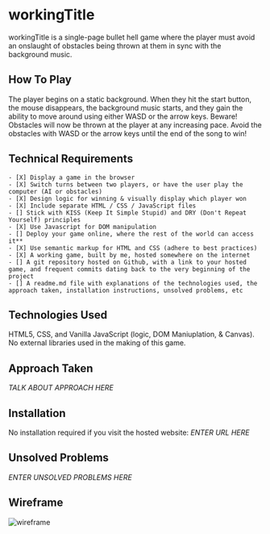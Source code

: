 # workingTitle
workingTitle is a single-page bullet hell game where the player must avoid an onslaught of obstacles being thrown at them in sync with the background music.

## How To Play
The player begins on a static background. When they hit the start button, the mouse disappears, the background music starts, and they gain the ability to move around using either WASD or the arrow keys. Beware! Obstacles will now be thrown at the player at any increasing pace. Avoid the obstacles with WASD or the arrow keys until the end of the song to win!

## Technical Requirements
```
- [X] Display a game in the browser
- [X] Switch turns between two players, or have the user play the computer (AI or obstacles)
- [X] Design logic for winning & visually display which player won
- [X] Include separate HTML / CSS / JavaScript files	
- [] Stick with KISS (Keep It Simple Stupid) and DRY (Don't Repeat Yourself) principles	
- [X] Use Javascript for DOM manipulation 	
- [] Deploy your game online, where the rest of the world can access it**	
- [X] Use semantic markup for HTML and CSS (adhere to best practices)	
- [X] A working game, built by me, hosted somewhere on the internet	
- [] A git repository hosted on Github, with a link to your hosted game, and frequent commits dating back to the very beginning of the project	
- [] A readme.md file with explanations of the technologies used, the approach taken, installation instructions, unsolved problems, etc
```

## Technologies Used
HTML5, CSS, and Vanilla JavaScript (logic, DOM Maniuplation, & Canvas). No external libraries used in the making of this game.

## Approach Taken
*TALK ABOUT APPROACH HERE*

## Installation
No installation required if you visit the hosted website: 
*ENTER URL HERE*

## Unsolved Problems
*ENTER UNSOLVED PROBLEMS HERE*

<!-- ASK IF 'HOW IT WORKS'/'JAVASCRIPT' IS NEEDED -->

## Wireframe
![wireframe](https://github.com/kennybaquol/working-title/blob/3e4c8e7e8c4cb951b2aeb8c778a837163533fbc2/imgs/project-1-wireframe.jpg)